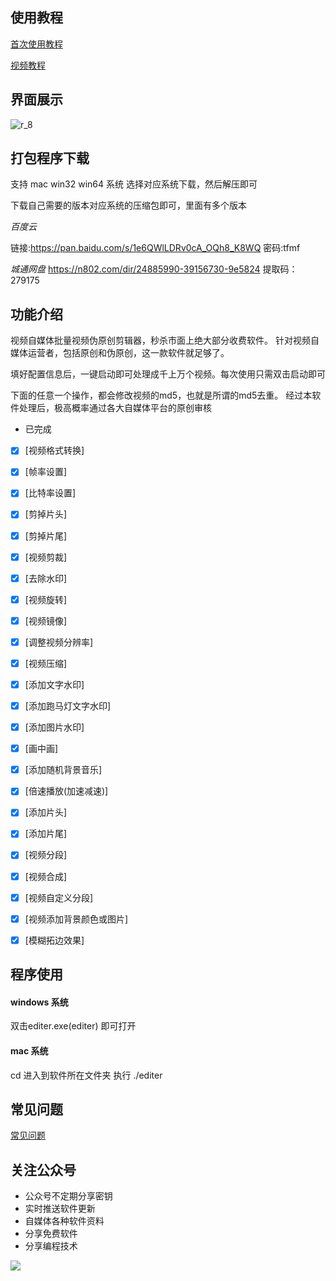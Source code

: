 ## 使用教程

[首次使用教程](https://share.plvideo.cn/front/video/preview?vid=65f8c99d3f6dae0bab60a49d429c9a98_6)

[视频教程](https://gitee.com/fstongxue/fstongxue/wikis/%E8%A7%86%E9%A2%91%E6%95%99%E7%A8%8B?sort_id=2699950)


## 界面展示

![r_8](https://images.gitee.com/uploads/images/2020/0814/170211_4a7ed37b_1093073.png)


## 打包程序下载

支持 mac win32 win64 系统
选择对应系统下载，然后解压即可

下载自己需要的版本对应系统的压缩包即可，里面有多个版本

*百度云*

链接:https://pan.baidu.com/s/1e6QWlLDRv0cA_OQh8_K8WQ  密码:tfmf

*城通网盘*
https://n802.com/dir/24885990-39156730-9e5824
提取码：279175

## 功能介绍

视频自媒体批量视频伪原创剪辑器，秒杀市面上绝大部分收费软件。
针对视频自媒体运营者，包括原创和伪原创，这一款软件就足够了。

填好配置信息后，一键启动即可处理成千上万个视频。每次使用只需双击启动即可

下面的任意一个操作，都会修改视频的md5，也就是所谓的md5去重。
经过本软件处理后，极高概率通过各大自媒体平台的原创审核

* 已完成

* [x] [视频格式转换] 
* [x] [帧率设置] 
* [x] [比特率设置] 
* [x] [剪掉片头] 
* [x] [剪掉片尾] 
* [x] [视频剪裁]
* [x] [去除水印] 
* [x] [视频旋转] 
* [x] [视频镜像] 
* [x] [调整视频分辨率] 
* [x] [视频压缩] 
* [x] [添加文字水印] 
* [x] [添加跑马灯文字水印] 
* [x] [添加图片水印]
* [x] [画中画]
* [x] [添加随机背景音乐]
* [x] [倍速播放(加速减速)]
* [x] [添加片头] 
* [x] [添加片尾] 
* [x] [视频分段] 
* [x] [视频合成]
* [x] [视频自定义分段] 
* [x] [视频添加背景颜色或图片]
* [x] [模糊拓边效果]


## 程序使用

#### windows 系统
双击editer.exe(editer) 即可打开

#### mac 系统

cd 进入到软件所在文件夹
执行 ./editer 


## 常见问题

[常见问题](https://github.com/suifengqjn/videoWater/blob/master/QREADME.md)

## 关注公众号

* 公众号不定期分享密钥
* 实时推送软件更新
* 自媒体各种软件资料
* 分享免费软件
* 分享编程技术

![](https://images.gitee.com/uploads/images/2020/0814/170211_8b088e36_1093073.jpeg)
